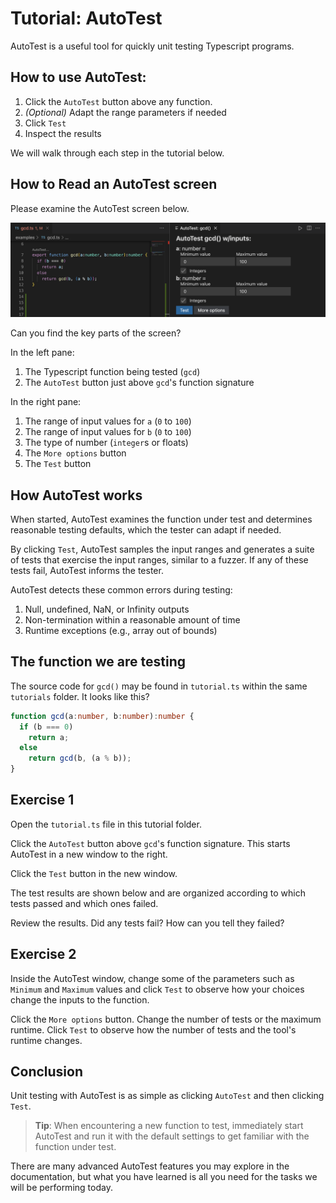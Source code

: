 # Tutorial: AutoTest

AutoTest is a useful tool for quickly unit testing Typescript programs.

## How to use AutoTest:

1. Click the `AutoTest` button above any function.
2. _(Optional)_ Adapt the range parameters if needed
3. Click `Test`
4. Inspect the results

We will walk through each step in the tutorial below.

## How to Read an AutoTest screen

Please examine the AutoTest screen below.

![FuzzPage](./images/FuzzPage.png)

Can you find the key parts of the screen?

In the left pane:

1. The Typescript function being tested (`gcd`)
2. The `AutoTest` button just above `gcd`'s function signature

In the right pane:

1. The range of input values for `a` (`0` to `100`)
2. The range of input values for `b` (`0` to `100`)
3. The type of number (`integer`s or floats)
4. The `More options` button
5. The `Test` button

## How AutoTest works

When started, AutoTest examines the function under test and determines reasonable testing defaults, which the tester can adapt if needed.

By clicking `Test`, AutoTest samples the input ranges and generates a suite of tests that exercise the input ranges, similar to a fuzzer. If any of these tests fail, AutoTest informs the tester.

AutoTest detects these common errors during testing:

1. Null, undefined, NaN, or Infinity outputs
2. Non-termination within a reasonable amount of time
3. Runtime exceptions (e.g., array out of bounds)

## The function we are testing

The source code for `gcd()` may be found in `tutorial.ts` within the same `tutorials` folder. It looks like this?

```Typescript
function gcd(a:number, b:number):number {
  if (b === 0)
    return a;
  else
    return gcd(b, (a % b));
}
```

## Exercise 1

Open the `tutorial.ts` file in this tutorial folder.

Click the `AutoTest` button above `gcd`'s function signature. This starts AutoTest in a new window to the right.

Click the `Test` button in the new window.

The test results are shown below and are organized according to which tests passed and which ones failed.

Review the results. Did any tests fail? How can you tell they failed?

## Exercise 2

Inside the AutoTest window, change some of the parameters such as `Minimum` and `Maximum` values and click `Test` to observe how your choices change the inputs to the function.

Click the `More options` button. Change the number of tests or the maximum runtime. Click `Test` to observe how the number of tests and the tool's runtime changes.

## Conclusion

Unit testing with AutoTest is as simple as clicking `AutoTest` and then clicking `Test`.

> **Tip**: When encountering a new function to test, immediately start AutoTest and run it with the default settings to get familiar with the function under test.

There are many advanced AutoTest features you may explore in the documentation, but what you have learned is all you need for the tasks we will be performing today.
